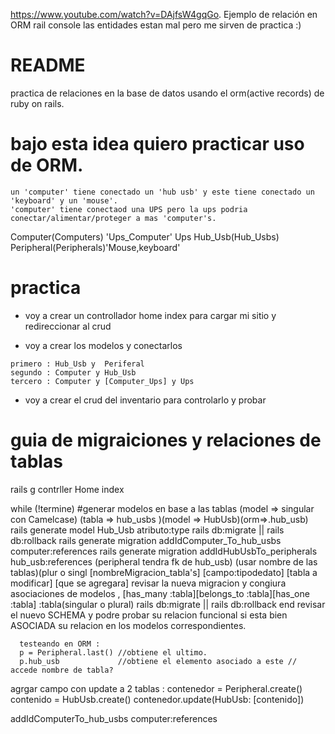 https://www.youtube.com/watch?v=DAjfsW4gqGo. Ejemplo de relación en ORM rail console
las entidades estan mal pero me sirven de practica :)

# README

practica de relaciones en la base de datos usando el orm(active records) de ruby on rails.

# bajo esta idea quiero practicar uso de ORM.
```
un 'computer' tiene conectado un 'hub usb' y este tiene conectado un 'keyboard' y un 'mouse'.
'computer' tiene conectaod una UPS pero la ups podria conectar/alimentar/proteger a mas 'computer's.
```
Computer(Computers) 'Ups_Computer'  Ups
Hub_Usb(Hub_Usbs)  Peripheral(Peripherals)'Mouse,keyboard'

# practica

- voy a crear un controllador home index para cargar mi sitio y redireccionar al crud

- voy a crear los modelos y conectarlos
```
primero : Hub_Usb y  Periferal 
segundo : Computer y Hub_Usb
tercero : Computer y [Computer_Ups] y Ups 
```
- voy a crear el crud del inventario para controlarlo y probar

# guia de migraiciones y relaciones de tablas
rails g contrller Home index

while (!termine)
      #generar modelos en base a las tablas  (model => singular con Camelcase)  (tabla => hub_usbs )(model => HubUsb)(orm=>.hub_usb)
      rails generate model Hub_Usb  atributo:type
      rails db:migrate  || rails db:rollback 
      rails generate migration addIdComputer_To_hub_usbs      computer:references
      rails generate migration addIdHubUsbTo_peripherals      hub_usb:references  (peripheral tendra fk de hub_usb) (usar nombre de las tablas)(plur o singl
                               [nombreMigracion_tabla's]       [campo:tipodedato]
                                   [tabla a modificar]          [que se agregara]
      revisar la nueva migracion y congiura asociaciones de modelos , [has_many :tabla][belongs_to :tabla][has_one :tabla] :tabla(singular o plural)
      rails db:migrate  || rails db:rollback
end
      revisar el nuevo SCHEMA y podre probar su relacion funcional si esta bien ASOCIADA su relacion en los modelos correspondientes.
      
      testeando en ORM :
      p = Peripheral.last() //obtiene el ultimo.  
      p.hub_usb             //obtiene el elemento asociado a este // accede nombre de tabla?


agrgar campo con update a 2 tablas :
contenedor = Peripheral.create()
contenido = HubUsb.create()
contenedor.update(HubUsb: [contenido])


addIdComputerTo_hub_usbs computer:references